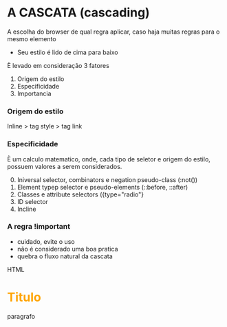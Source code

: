 # A CASCATA (cascading)

A escolha do browser de qual regra aplicar, caso haja muitas regras para o mesmo elemento

* Seu estilo é lido de cima para baixo

È levado em consideração 3 fatores

1. Origem do estilo
2. Especificidade
3. Importancia


### Origem do estilo

Inline > tag style > tag link


### Especificidade

È um calculo matematico, onde, cada tipo de seletor e origem do estilo, possuem valores a serem considerados.

0. Iniversal selector, combinators e negation pseudo-class (:not())
1. Element typep selector e pseudo-elements (::before, ::after)
10. Classes e attribute selectors ({type="radio"}
100. ID selector
1000. Incline

### A regra !important

* cuidado, evite o uso
* não é considerado uma boa pratica
* quebra o fluxo natural da cascata

HTML
<h1 class="title" id="my-title" style="color:orange;">Titulo</h1>
<p>paragrafo</p>             <!--  1 ordem --!

```css

#my-title {
    color:gray;     /*  2 ordem */
}
.title{
    color: red;    /* 3 ordem */
}
h1 {
    color:red;
}
h1 {
    color:blue;                     /* VAI FICAR AZUL = (CASCATA)
    
                                        DE CIMA PARA BAIXO  */
}


h1.title#my-title {
    color:blue         /* MAIOR FORÇA */
}